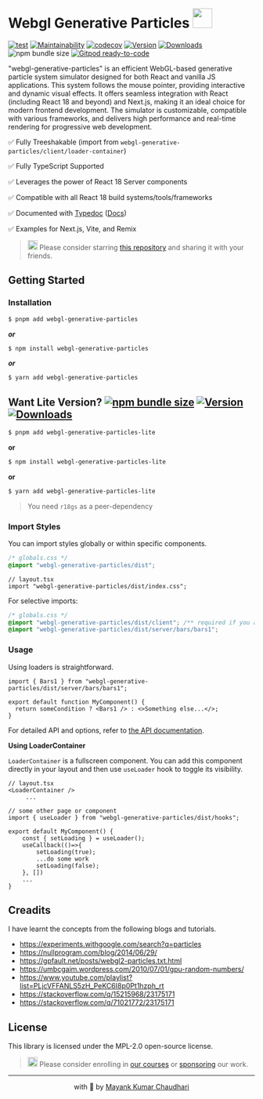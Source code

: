 # Webgl Generative Particles <img src="https://github.com/react18-tools/webgl-generative-particles/blob/main/popper.png?raw=true" style="height: 40px"/>

[![test](https://github.com/react18-tools/webgl-generative-particles/actions/workflows/test.yml/badge.svg)](https://github.com/react18-tools/webgl-generative-particles/actions/workflows/test.yml) [![Maintainability](https://api.codeclimate.com/v1/badges/aa896ec14c570f3bb274/maintainability)](https://codeclimate.com/github/react18-tools/webgl-generative-particles/maintainability) [![codecov](https://codecov.io/gh/react18-tools/webgl-generative-particles/graph/badge.svg)](https://codecov.io/gh/react18-tools/webgl-generative-particles) [![Version](https://img.shields.io/npm/v/webgl-generative-particles.svg?colorB=green)](https://www.npmjs.com/package/webgl-generative-particles) [![Downloads](https://img.jsdelivr.com/img.shields.io/npm/d18m/webgl-generative-particles.svg)](https://www.npmjs.com/package/webgl-generative-particles) ![npm bundle size](https://img.shields.io/bundlephobia/minzip/webgl-generative-particles) [![Gitpod ready-to-code](https://img.shields.io/badge/Gitpod-ready--to--code-blue?logo=gitpod)](https://gitpod.io/from-referrer/)

"webgl-generative-particles" is an efficient WebGL-based generative particle system simulator designed for both React and vanilla JS applications. This system follows the mouse pointer, providing interactive and dynamic visual effects. It offers seamless integration with React (including React 18 and beyond) and Next.js, making it an ideal choice for modern frontend development. The simulator is customizable, compatible with various frameworks, and delivers high performance and real-time rendering for progressive web development.

✅ Fully Treeshakable (import from `webgl-generative-particles/client/loader-container`)

✅ Fully TypeScript Supported

✅ Leverages the power of React 18 Server components

✅ Compatible with all React 18 build systems/tools/frameworks

✅ Documented with [Typedoc](https://react18-tools.github.io/webgl-generative-particles) ([Docs](https://react18-tools.github.io/webgl-generative-particles))

✅ Examples for Next.js, Vite, and Remix

> <img src="https://github.com/react18-tools/webgl-generative-particles/blob/main/popper.png?raw=true" style="height: 20px"/> Please consider starring [this repository](https://github.com/react18-tools/webgl-generative-particles) and sharing it with your friends.

## Getting Started

### Installation

```bash
$ pnpm add webgl-generative-particles
```

**_or_**

```bash
$ npm install webgl-generative-particles
```

**_or_**

```bash
$ yarn add webgl-generative-particles
```

## Want Lite Version? [![npm bundle size](https://img.shields.io/bundlephobia/minzip/webgl-generative-particles-lite)](https://www.npmjs.com/package/webgl-generative-particles-lite) [![Version](https://img.shields.io/npm/v/webgl-generative-particles-lite.svg?colorB=green)](https://www.npmjs.com/package/webgl-generative-particles-lite) [![Downloads](https://img.jsdelivr.com/img.shields.io/npm/d18m/webgl-generative-particles-lite.svg)](https://www.npmjs.com/package/webgl-generative-particles-lite)

```bash
$ pnpm add webgl-generative-particles-lite
```

**or**

```bash
$ npm install webgl-generative-particles-lite
```

**or**

```bash
$ yarn add webgl-generative-particles-lite
```

> You need `r18gs` as a peer-dependency

### Import Styles

You can import styles globally or within specific components.

```css
/* globals.css */
@import "webgl-generative-particles/dist";
```

```tsx
// layout.tsx
import "webgl-generative-particles/dist/index.css";
```

For selective imports:

```css
/* globals.css */
@import "webgl-generative-particles/dist/client"; /** required if you are using LoaderContainer */
@import "webgl-generative-particles/dist/server/bars/bars1";
```

### Usage

Using loaders is straightforward.

```tsx
import { Bars1 } from "webgl-generative-particles/dist/server/bars/bars1";

export default function MyComponent() {
  return someCondition ? <Bars1 /> : <>Something else...</>;
}
```

For detailed API and options, refer to [the API documentation](https://react18-tools.github.io/webgl-generative-particles).

**Using LoaderContainer**

`LoaderContainer` is a fullscreen component. You can add this component directly in your layout and then use `useLoader` hook to toggle its visibility.

```tsx
// layout.tsx
<LoaderContainer />
	 ...
```

```tsx
// some other page or component
import { useLoader } from "webgl-generative-particles/dist/hooks";

export default MyComponent() {
	const { setLoading } = useLoader();
	useCallback(()=>{
		setLoading(true);
		...do some work
		setLoading(false);
	}, [])
	...
}
```

## Creadits

I have learnt the concepts from the following blogs and tutorials.

- https://experiments.withgoogle.com/search?q=particles
- https://nullprogram.com/blog/2014/06/29/
- https://gpfault.net/posts/webgl2-particles.txt.html
- https://umbcgaim.wordpress.com/2010/07/01/gpu-random-numbers/
- https://www.youtube.com/playlist?list=PLjcVFFANLS5zH_PeKC6I8p0Pt1hzph_rt
- https://stackoverflow.com/q/15215968/23175171
- https://stackoverflow.com/q/71021772/23175171

## License

This library is licensed under the MPL-2.0 open-source license.

> <img src="https://github.com/react18-tools/webgl-generative-particles/blob/main/popper.png?raw=true" style="height: 20px"/> Please consider enrolling in [our courses](https://mayank-chaudhari.vercel.app/courses) or [sponsoring](https://github.com/sponsors/mayank1513) our work.

<hr />

<p align="center" style="text-align:center">with 💖 by <a href="https://mayank-chaudhari.vercel.app" target="_blank">Mayank Kumar Chaudhari</a></p>
